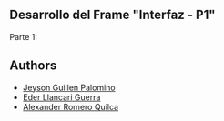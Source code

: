 ## Desarrollo del Frame "Interfaz - P1"

Parte 1:

## Authors

- [Jeyson Guillen Palomino](https://github.com/EderLG2020)
- [Eder Llancari Guerra](https://github.com/EderLG2020)
- [Alexander Romero Quilca](https://github.com/EderLG2020)
